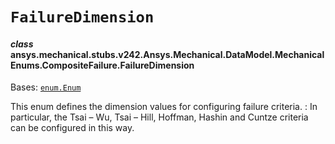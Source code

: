 # `FailureDimension`



#### *class* ansys.mechanical.stubs.v242.Ansys.Mechanical.DataModel.MechanicalEnums.CompositeFailure.FailureDimension

Bases: [`enum.Enum`](https://docs.python.org/3/library/enum.html#enum.Enum)

This enum defines the dimension values for configuring failure criteria.
: In particular, the Tsai – Wu, Tsai – Hill, Hoffman, Hashin and Cuntze criteria
  can be configured in this way.

<!-- !! processed by numpydoc !! -->


